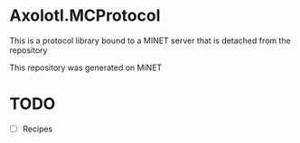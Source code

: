 # Axolotl.MCProtocol
This is a protocol library bound to a MINET server that is detached from the repository

This repository was generated on MiNET

# TODO

- [ ] Recipes
